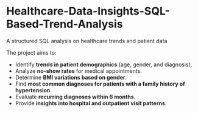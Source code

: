 # Healthcare-Data-Insights-SQL-Based-Trend-Analysis
A structured SQL analysis on healthcare trends and patient data


The project aims to:  
- Identify **trends in patient demographics** (age, gender, and diagnosis).  
- Analyze **no-show rates** for medical appointments.  
- Determine **BMI variations based on gender**.  
- Find **most common diagnoses for patients with a family history of hypertension**.  
- Evaluate **recurring diagnoses within 6 months**.  
- Provide **insights into hospital and outpatient visit patterns**. 
